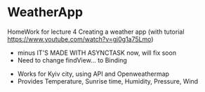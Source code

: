 # WeatherApp
HomeWork for lecture 4
Creating a weather app (with tutorial https://www.youtube.com/watch?v=gj0g1a75Lmo)
- minus IT'S MADE WITH ASYNCTASK now, will fix soon
- Need to change findView... to Binding
+ Works for Kyiv city, using API and Openweathermap
+ Provides Temperature, Sunrise time, Humidity, Pressure, Wind 
